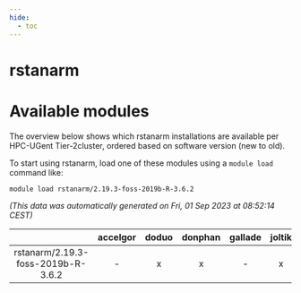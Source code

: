 ```yaml
---
hide:
  - toc
---
```


rstanarm
========

# Available modules


The overview below shows which rstanarm installations are available per HPC-UGent Tier-2cluster, ordered based on software version (new to old).

To start using rstanarm, load one of these modules using a `module load` command like:

```shell
module load rstanarm/2.19.3-foss-2019b-R-3.6.2
```

*(This data was automatically generated on Fri, 01 Sep 2023 at 08:52:14 CEST)*  

| |accelgor|doduo|donphan|gallade|joltik|skitty|swalot|victini|
| :---: | :---: | :---: | :---: | :---: | :---: | :---: | :---: | :---: |
|rstanarm/2.19.3-foss-2019b-R-3.6.2|-|x|x|-|x|x|-|x|
